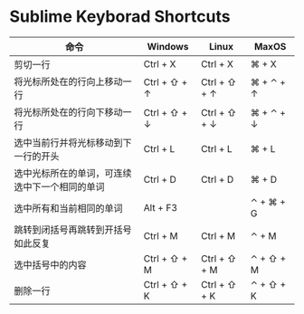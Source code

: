 # Sublime Keyborad Shortcuts

| 命令                      | Windows      | Linux        | MaxOS     |
| ----------------------- | ------------ | ------------ | --------- |
| 剪切一行                    | Ctrl + X     | Ctrl + X     | ⌘ + X     |
| 将光标所处在的行向上移动一行          | Ctrl + ⇧ + ↑ | Ctrl + ⇧ + ↑ | ⌘ + ⌃ + ↑ |
| 将光标所处在的行向下移动一行          | Ctrl + ⇧ + ↓ | Ctrl + ⇧ + ↓ | ⌘ + ⌃ + ↓ |
| 选中当前行并将光标移动到下一行的开头      | Ctrl + L     | Ctrl + L     | ⌘ + L     |
| 选中光标所在的单词，可连续选中下一个相同的单词 | Ctrl + D     | Ctrl + D     | ⌘ + D     |
| 选中所有和当前相同的单词            | Alt + F3 |  | ⌃ + ⌘ + G |
| 跳转到闭括号再跳转到开括号如此反复       | Ctrl + M     | Ctrl + M     | ⌃ + M     |
| 选中括号中的内容                | Ctrl + ⇧ + M | Ctrl + ⇧ + M | ⌃ + ⇧ + M |
| 删除一行                    | Ctrl + ⇧ + K | Ctrl + ⇧ + K | ⌃ + ⇧ + K |

